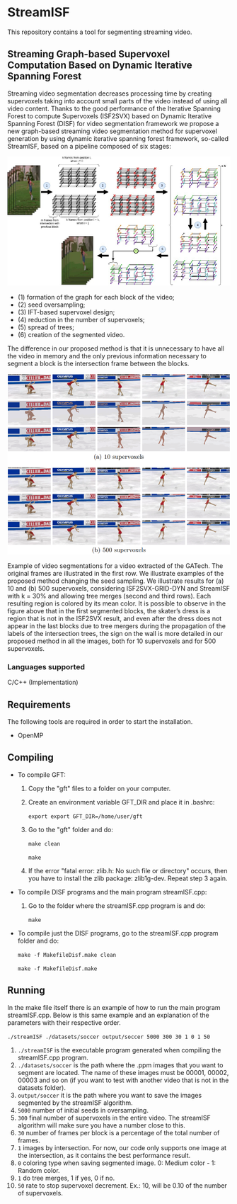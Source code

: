 # StreamISF
This repository contains a tool for segmenting streaming video.

## Streaming Graph-based Supervoxel Computation Based on Dynamic Iterative Spanning Forest

Streaming video segmentation decreases processing time by creating supervoxels taking into account small parts of the video instead of using all video content. Thanks to the good performance of the Iterative Spanning Forest to compute Supervoxels (ISF2SVX) based on Dynamic Iterative Spanning Forest (DISF) for video segmentation framework we propose a new graph-based streaming video segmentation method for supervoxel generation by using dynamic iterative spanning forest framework, so-called StreamISF, based on a pipeline composed of six stages: 

<img src="https://github.com/DanielleDVieira/StreamISF/blob/main/imagesReadme/stream-methodology.jpeg" width=800>

- (1) formation of the graph for each block of the video;
- (2) seed oversampling;
- (3) IFT-based supervoxel design;
- (4) reduction in the number of supervoxels;
- (5) spread of trees;
- (6) creation of the segmented video.

The difference in our proposed method is that it is unnecessary to have all the video in memory and the only previous information necessary to segment a block is the intersection frame between the blocks.


<img src="https://github.com/DanielleDVieira/StreamISF/blob/main/imagesReadme/exampleVideoSegmentations.png" width=800>

Example of video segmentations for a video extracted of the GATech. The original frames are illustrated in the first row. We illustrate examples of the proposed method changing the seed sampling. We illustrate results for (a) 10 and (b) 500 supervoxels, considering ISF2SVX-GRID-DYN and StreamISF with k = 30% and allowing tree merges (second and third rows). Each resulting region is colored by its mean color.
It is possible to observe in the figure above that in the first segmented blocks, the skater’s dress is a region that is not in the ISF2SVX result, and even after the dress does not appear in the last blocks due to tree mergers during the propagation of the labels of the intersection trees, the sign on the wall is more detailed in our proposed method in all the images, both for 10 supervoxels and for 500 supervoxels.

### Languages supported

C/C++ (Implementation)

## Requirements

The following tools are required in order to start the installation.
- OpenMP
        
## Compiling 

- To compile GFT:

  1. Copy the "gft" files to a folder on your computer.
  2. Create an environment variable GFT_DIR and place it in .bashrc:
   
      `export export GFT_DIR=/home/user/gft`
  3. Go to the "gft" folder and do:
   
      `make clean`
     
      `make`
  5. If the error "fatal error: zlib.h: No such file or directory" occurs, then you have to install the zlib package: zlib1g-dev. Repeat step 3 again.
   

- To compile DISF programs and the main program streamISF.cpp:

  1. Go to the folder where the streamISF.cpp program is and do:
   
      `make`
   

- To compile just the DISF programs, go to the streamISF.cpp program folder and do:
  
  `make -f MakefileDisf.make clean`
  
  `make -f MakefileDisf.make`
  
## Running

In the make file itself there is an example of how to run the main program streamISF.cpp. Below is this same example and an explanation of the parameters with their respective order.

`./streamISF ./datasets/soccer output/soccer 5000 300 30 1 0 1 50`
1. `./streamISF` is the executable program generated when compiling the streamISF.cpp program.
2. `./datasets/soccer` is the path where the .ppm images that you want to segment are located. The name of these images must be 00001, 00002, 00003 and so on (if you want to test with another video that is not in the datasets folder).
3. `output/soccer` it is the path where you want to save the images segmented by the streamISF algorithm.
4. `5000` number of initial seeds in oversampling.
5. `300` final number of supervoxels in the entire video. The streamISF algorithm will make sure you have a number close to this.
6. `30` number of frames per block is a percentage of the total number of frames.
7. `1` images by intersection. For now, our code only supports one image at the intersection, as it contains the best performance result.
8. `0` coloring type when saving segmented image. 0: Medium color - 1: Random color.
9. `1` do tree merges, 1 if yes, 0 if no.
10. `50` rate to stop supervoxel decrement. Ex.: 10, will be 0.10 of the number of supervoxels.

